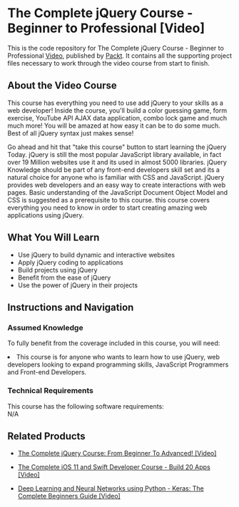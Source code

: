 # The Complete jQuery Course - Beginner to Professional [Video]

This is the code repository for The Complete jQuery Course - Beginner to Professional [Video](https://www.packtpub.com/web-development/complete-jquery-course-beginner-professional-video), published by [Packt](https://www.packtpub.com/?utm_source=github). It contains all the supporting project files necessary to work through the video course from start to finish.

## About the Video Course

This course has everything you need to use add jQuery to your skills as a web developer! Inside the course, you'll build a color guessing game, form exercise, YouTube API AJAX data application, combo lock game and much much more! You will be amazed at how easy it can be to do some much. Best of all jQuery syntax just makes sense!

Go ahead and hit that "take this course" button to start learning the jQuery Today. jQuery is still the most popular JavaScript library available, in fact over 19 Million websites use it and its used in almost 5000 libraries. jQuery Knowledge should be part of any front-end developers skill set and its a natural choice for anyone who is familiar with CSS and JavaScript. jQuery provides web developers and an easy way to create interactions with web pages. Basic understanding of the JavaScript Document Object Model and CSS is suggested as a prerequisite to this course. this course covers everything you need to know in order to start creating amazing web applications using jQuery.

<H2>What You Will Learn</H2>
<DIV class=book-info-will-learn-text>
<UL>
<LI>Use jQuery to build dynamic and interactive websites</LI>
<LI>Apply jQuery coding to applications</LI>
<LI>Build projects using jQuery</LI>
<LI>Benefit from the ease of jQuery</LI>
<LI>Use the power of jQuery in their projects</LI>
</UL></DIV>

## Instructions and Navigation

### Assumed Knowledge

To fully benefit from the coverage included in this course, you will need:<br/>

<DIV class=book-info-will-learn-text>
<LI> This course is for anyone who wants to learn how to use jQuery, web developers looking to expand programming skills, JavaScript Programmers and Front-end Developers.</LI>
</UL><DIV>

### Technical Requirements

This course has the following software requirements:<br/>
N/A

## Related Products

- [The Complete jQuery Course: From Beginner To Advanced! [Video]](https://www.packtpub.com/web-development/complete-jquery-course-beginner-advanced-video)

- [The Complete iOS 11 and Swift Developer Course - Build 20 Apps [Video]](https://www.packtpub.com/application-development/complete-ios-11-and-swift-developer-course-build-20-apps-video)

- [Deep Learning and Neural Networks using Python - Keras: The Complete Beginners Guide [Video]](https://www.packtpub.com/application-development/deep-learning-and-neural-networks-using-python-keras-complete-beginners-guid)
